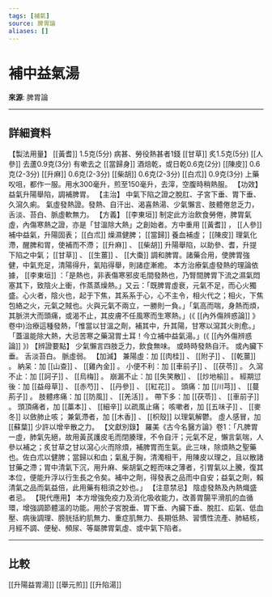 ```yaml
---
tags: [補氣]
source: 脾胃論
aliases: []
---
```


# 補中益氣湯

**來源**: 脾胃論  

---

## 詳細資料
【製法用量】 [[黃耆]] 1.5克(5分) 病甚、勞役熱甚者1錢 [[甘草]] 炙1.5克(5分) [[人參]] 去蘆0.9克(3分) 有嗽去之 [[當歸身]] 酒焙乾，或日乾0.6克(2分) [[陳皮]] 0.6克(2-3分) [[升麻]] 0.6克(2-3分) [[柴胡]] 0.6克(2-3分) [[白朮]] 0.9克(3分)
上藥㕮咀，都作一服。用水300毫升，煎至150毫升，去滓，空腹時稍熱服。
【功效】
益氣升陽舉陷，調補脾胃。
【主治】
中氣下陷之證之脫肛、子宮下垂、胃下垂、久瀉久痢。
氣虛發熱證。發熱、自汗出、渴喜熱湯、少氣懶言、肢體倦怠乏力，舌淡、苔白、脈虛軟無力。
【方義】 [[李東垣]] 制定此方治飲食勞倦，脾胃氣虛，內傷寒熱之證，亦是「甘溫除大熱」之創始者。方中重用 [[黃耆]] ， [[人參]] 補中益氣，升陽固表； [[白朮]] 燥濕健脾； [[當歸]] 養血補虛； [[陳皮]] 理氣化滯，醒脾和胃，使補而不滯； [[升麻]] 、 [[柴胡]] 升陽舉陷，以助參、耆，升提下陷之中氣； [[甘草]] 、 [[生薑]] 、 [[大棗]] 調和脾胃。諸藥合用，使脾胃強健，中氣充足，清陽得升，氣陷得舉，則諸症漸癒。
本方治療氣虛發熱的理論依據， [[李東垣]] ：「是熱也，非表傷寒邪皮毛間發熱也，乃腎間脾胃下流之濕氣悶塞其下，致陰火上衝，作蒸蒸燥熱。」又云：「既脾胃虛衰，元氣不足，而心火獨盛。心火者，陰火也，起于下焦，其系系于心，心不主令，相火代之；相火，下焦包絡之火，元氣之賊也。火與元氣不兩立，一勝則一負。」「氣高而喘，身熱而煩，其脈洪大而頭痛，或渴不止，其皮膚不任風寒而生寒熱。」(《 [[內外傷辨惑論]] 》卷中)治療這種發熱，「惟當以甘溫之劑，補其中，升其陽，甘寒以瀉其火則愈。」「蓋溫能除大熱，大忌苦寒之藥瀉胃土耳！今立補中益氣湯。」(《 [[內外傷辨惑論]] 》)
【辨證要點】
少氣懶言四肢乏力，飲食無味。
或時時發熱自汗。
或內臟下垂。
舌淡苔白。
脈虛弱。
【加減】
兼陽虛：加 [[肉桂]] 、 [[附子]] 、 [[乾薑]] 。
納呆：加 [[山查]] 、 [[雞內金]] 。
小便不利：加 [[車前子]] 、 [[茯苓]] 。
久瀉不止：加 [[訶子]] 、 [[烏梅]] 。
崩漏不止：加 [[失笑散]] 、 [[炒地榆]] 。
經期愆後：加 [[益母草]] 、 [[赤芍]] 、 [[丹參]] 、 [[紅花]] 。
頭痛：加 [[川芎]] 、 [[蔓荊子]] 。
肢體疼痛：加 [[防風]] 、 [[羌活]] 。
帶下多：加 [[茯苓]] 、 [[車前子]] 。
頭頂痛者，加 [[藁本]] 、 [[細辛]] 以疏風止痛；
咳嗽者，加 [[五味子]] 、 [[麥冬]] 以斂肺止咳；
兼氣滯者，加 [[木香]] 、 [[枳殼]] 以理氣解鬱。
虛人感冒，加 [[蘇葉]] 少許以增辛散之力。
【文獻別錄】
羅美《古今名醫方論》卷1：「凡脾胃一虛，肺氣先絕，故用黃芪護皮毛而閉腠理，不令自汗；元氣不足，懶言氣喘，人參以補之；炙甘草之甘以瀉心火而除煩，補脾胃而生氣。此三味，除煩熱之聖藥也。佐白朮以健脾；當歸以和血；氣亂于胸，清濁相干，用陳皮以理之，且以散諸甘藥之滯；胃中清氣下沉，用升麻、柴胡氣之輕而味之薄者，引胃氣以上騰，復其本位，便能升浮以行生長之令矣。補中之劑，得發表之品而中自安；益氣之劑，賴清氣之品而氣益倍，此用藥有相須之妙也。」
【注意禁忌】
陰虛發熱及內熱熾盛者忌。
【現代應用】
本方增強免疫力及消化吸收能力，改善胃腸平滑肌的血循環，增強調節體溫的功能。用於子宮脫垂、胃下垂、內臟下垂、脫肛、疝氣、低血壓、病後調理、膀胱括約肌無力、重症肌無力、長期低熱、習慣性流產、肺結核，月經不調、便秘、頻尿、等屬脾胃氣虛、或中氣下陷者。

---

## 比較
[[升陽益胃湯]]
[[舉元煎]]
[[升陷湯]]
